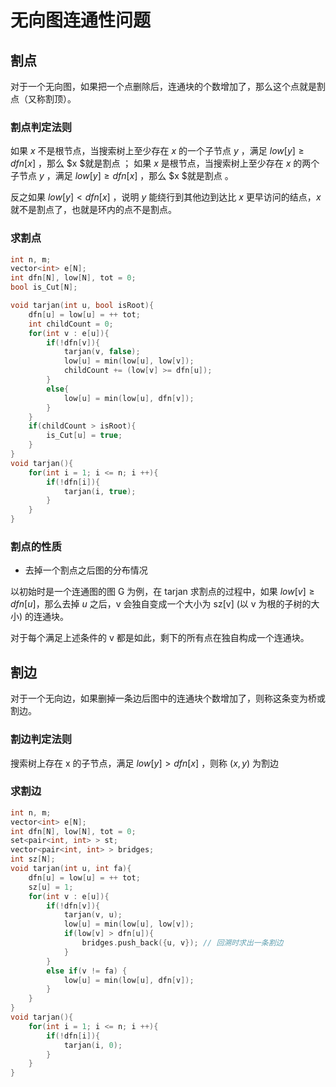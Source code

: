 # 无向图连通性问题

## 割点

对于一个无向图，如果把一个点删除后，连通块的个数增加了，那么这个点就是割点（又称割顶）。

### 割点判定法则

如果 $x$ 不是根节点，当搜索树上至少存在 $x$ 的一个子节点 $y$ ，满足 $low[y]\geq dfn[x]$ ，那么 $x $就是割点 ；
如果 $x$ 是根节点，当搜索树上至少存在 $x$ 的两个子节点 $y$ ，满足 $low[y]\geq dfn[x]$ ，那么 $x $就是割点 。

反之如果 $low[y]<dfn[x]$ ，说明 $y$ 能绕行到其他边到达比 $x$ 更早访问的结点，$x$ 就不是割点了，也就是环内的点不是割点。

### 求割点

```cpp
int n, m;
vector<int> e[N];
int dfn[N], low[N], tot = 0;
bool is_Cut[N];

void tarjan(int u, bool isRoot){
    dfn[u] = low[u] = ++ tot;
    int childCount = 0;
    for(int v : e[u]){
        if(!dfn[v]){
            tarjan(v, false);
            low[u] = min(low[u], low[v]);
            childCount += (low[v] >= dfn[u]);
        }
        else{
            low[u] = min(low[u], dfn[v]);
        }
    }
    if(childCount > isRoot){
        is_Cut[u] = true;
    }
}
void tarjan(){
    for(int i = 1; i <= n; i ++){
        if(!dfn[i]){
            tarjan(i, true);
        }
    }
}
```

### 割点的性质

- 去掉一个割点之后图的分布情况

以初始时是一个连通图的图 G 为例，在 tarjan 求割点的过程中，如果 $low[v]\geq dfn[u]$，那么去掉 $u$ 之后，v 会独自变成一个大小为 sz[v] (以 v 为根的子树的大小) 的连通块。

 对于每个满足上述条件的 v 都是如此，剩下的所有点在独自构成一个连通块。

## 割边

对于一个无向边，如果删掉一条边后图中的连通块个数增加了，则称这条变为桥或割边。

### 割边判定法则

搜索树上存在 x 的子节点，满足 $low[y]>dfn[x]$ ，则称 $(x,y)$ 为割边

### 求割边

```cpp
int n, m;
vector<int> e[N];
int dfn[N], low[N], tot = 0;
set<pair<int, int> > st;
vector<pair<int, int> > bridges;
int sz[N];
void tarjan(int u, int fa){
    dfn[u] = low[u] = ++ tot;
    sz[u] = 1;
    for(int v : e[u]){
        if(!dfn[v]){
            tarjan(v, u);
            low[u] = min(low[u], low[v]);
            if(low[v] > dfn[u]){
                bridges.push_back({u, v}); // 回溯时求出一条割边
            }
        }
        else if(v != fa) {
            low[u] = min(low[u], dfn[v]);
        }
    }
} 
void tarjan(){
    for(int i = 1; i <= n; i ++){
        if(!dfn[i]){
            tarjan(i, 0);
        }
    } 
}
```
